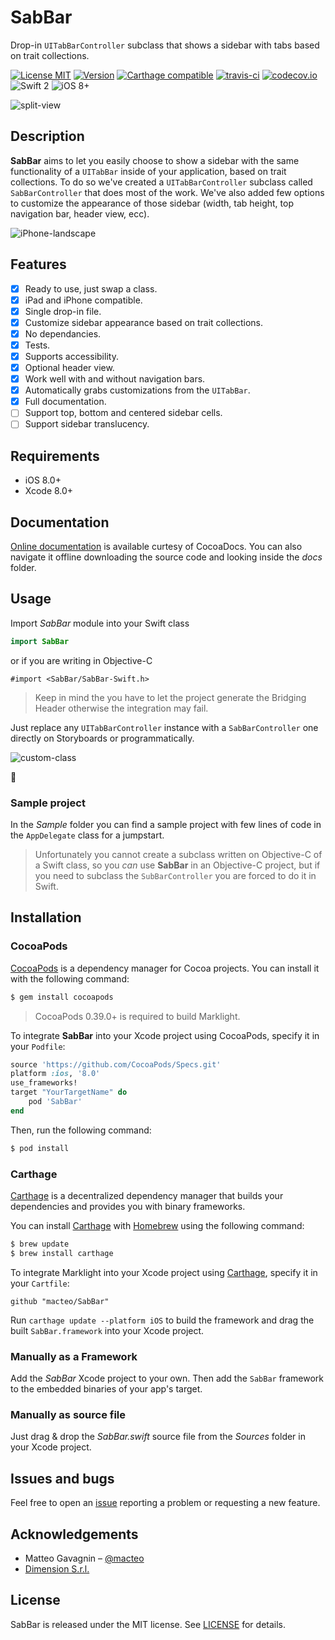 # SabBar

Drop-in `UITabBarController` subclass that shows a sidebar with tabs based on trait collections.

[![License MIT](https://img.shields.io/cocoapods/l/SabBar.svg)](https://raw.githubusercontent.com/macteo/SabBar/master/LICENSE) [![Version](https://img.shields.io/cocoapods/v/SabBar.svg)](https://cocoapods.org/?q=SabBar) [![Carthage compatible](https://img.shields.io/badge/Carthage-compatible-4BC51D.svg?style=flat)](https://github.com/Carthage/Carthage) [![travis-ci](https://travis-ci.org/macteo/SabBar.svg?branch=master)](https://travis-ci.org/macteo/SabBar)
[![codecov.io](https://codecov.io/github/macteo/SabBar/coverage.svg?branch=master)](https://codecov.io/github/macteo/SabBar?branch=master) ![Swift 2](https://img.shields.io/badge/language-Swift%202.1-EB7943.svg) ![iOS 8+](https://img.shields.io/badge/iOS-8+-EB7943.svg)

![split-view](https://raw.githubusercontent.com/macteo/SabBar/master/Assets/Readme/split-view.gif)

## Description

**SabBar** aims to let you easily choose to show a sidebar with the same functionality of a `UITabBar` inside of your application, based on trait collections. To do so we've created a `UITabBarController` subclass called `SabBarController` that does most of the work. 
We've also added few options to customize the appearance of those sidebar (width, tab height, top navigation bar, header view, ecc).

 ![iPhone-landscape](https://raw.githubusercontent.com/macteo/SabBar/master/Assets/Readme/iPhone-landscape.png)

## Features

- [x] Ready to use, just swap a class.
- [x] iPad and iPhone compatible.
- [x] Single drop-in file.
- [x] Customize sidebar appearance based on trait collections.
- [x] No dependancies.
- [x] Tests.
- [x] Supports accessibility.
- [x] Optional header view.
- [x] Work well with and without navigation bars.
- [x] Automatically grabs customizations from the `UITabBar`.
- [x] Full documentation.
- [ ] Support top, bottom and centered sidebar cells.
- [ ] Support sidebar translucency.

## Requirements

- iOS 8.0+
- Xcode 8.0+

## Documentation

[Online documentation](http://cocoadocs.org/docsets/SabBar) is available curtesy of CocoaDocs. You can also navigate it offline downloading the source code and looking inside the *docs* folder.

## Usage

Import *SabBar* module into your Swift class

```swift
import SabBar
```

or if you are writing in Objective-C

```objc
#import <SabBar/SabBar-Swift.h>
```

> Keep in mind the you have to let the project generate the Bridging Header otherwise the integration may fail.

Just replace any `UITabBarController` instance with a `SabBarController` one directly on Storyboards or programmatically.

![custom-class](https://raw.githubusercontent.com/macteo/SabBar/master/Assets/Readme/custom-class.jpg)

🎉

### Sample project

In the *Sample* folder you can find a sample project with few lines of code in the `AppDelegate` class for a jumpstart.

> Unfortunately you cannot create a subclass written on Objective-C of a Swift class, so you *can* use **SabBar** in an Objective-C project, but if you need to subclass the `SubBarController` you are forced to do it in Swift.

## Installation

### CocoaPods

[CocoaPods](http://cocoapods.org) is a dependency manager for Cocoa projects. You can install it with the following command:

```bash
$ gem install cocoapods
```

> CocoaPods 0.39.0+ is required to build Marklight.

To integrate **SabBar** into your Xcode project using CocoaPods, specify it in your `Podfile`:

```ruby
source 'https://github.com/CocoaPods/Specs.git'
platform :ios, '8.0'
use_frameworks!
target "YourTargetName" do
    pod 'SabBar'
end
```

Then, run the following command:

```bash
$ pod install
```

### Carthage

[Carthage](https://github.com/Carthage/Carthage) is a decentralized dependency manager that builds your dependencies and provides you with binary frameworks.

You can install [Carthage](https://github.com/Carthage/Carthage) with [Homebrew](http://brew.sh/) using the following command:

```bash
$ brew update
$ brew install carthage
```

To integrate Marklight into your Xcode project using [Carthage](https://github.com/Carthage/Carthage), specify it in your `Cartfile`:

```ogdl
github "macteo/SabBar"
```

Run `carthage update --platform iOS` to build the framework and drag the built `SabBar.framework` into your Xcode project.

### Manually as a Framework

Add the *SabBar* Xcode project to your own. Then add the `SabBar` framework to the embedded binaries of your app's target.

### Manually as source file

Just drag & drop the *SabBar.swift* source file from the *Sources* folder in your Xcode project.

## Issues and bugs

Feel free to open an [issue](https://github.com/macteo/SabBar/issues) reporting a problem or requesting a new feature.

## Acknowledgements

* Matteo Gavagnin – [@macteo](https://twitter.com/macteo)
* [Dimension S.r.l.](http://dimension.it)

## License

SabBar is released under the MIT license. See [LICENSE](https://raw.githubusercontent.com/macteo/SabBar/master/LICENSE) for details.
